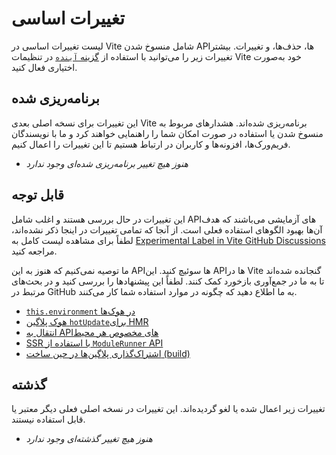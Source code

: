 # تغییرات اساسی

لیست تغییرات اساسی در Vite شامل منسوخ شدن API‌ها، حذف‌ها، و تغییرات. بیشتر تغییرات زیر را می‌توانید با استفاده از [گزینه `آینده`](/config/shared-options.html#future) در تنظیمات Vite خود به‌صورت اختیاری فعال کنید.

## برنامه‌ریزی شده

این تغییرات برای نسخه اصلی بعدی Vite برنامه‌ریزی شده‌اند. هشدارهای مربوط به منسوخ شدن یا استفاده در صورت امکان شما را راهنمایی خواهند کرد و ما با نویسندگان فریم‌ورک‌ها، افزونه‌ها و کاربران در ارتباط هستیم تا این تغییرات را اعمال کنیم.

- _هنوز هیچ تغییر برنامه‌ریزی شده‌ای وجود ندارد_

## قابل توجه

این تغییرات در حال بررسی هستند و اغلب شامل API‌های آزمایشی می‌باشند که هدف آن‌ها بهبود الگوهای استفاده فعلی است. از آنجا که تمامی تغییرات در اینجا ذکر نشده‌اند، لطفاً برای مشاهده لیست کامل به [Experimental Label in Vite GitHub Discussions](https://github.com/vitejs/vite/discussions/categories/feedback?discussions_q=label%3Aexperimental+category%3AFeedback) مراجعه کنید.

ما توصیه نمی‌کنیم که هنوز به این API‌ها سوئیچ کنید. این API‌ها در Vite گنجانده شده‌اند تا به ما در جمع‌آوری بازخورد کمک کنند. لطفاً این پیشنهادها را بررسی کنید و در بحث‌های مرتبط در GitHub به ما اطلاع دهید که چگونه در موارد استفاده شما کار می‌کنند.

- [`this.environment` در هوک‌ها](/changes/this-environment-in-hooks)
- [هوک پلاگین `hotUpdate`برای HMR](/changes/hotupdate-hook)
- [انتقال به API‌های مخصوص هر محیط](/changes/per-environment-apis)
- [SSR با استفاده از `ModuleRunner` API](/changes/ssr-using-modulerunner)
- [اشتراک‌گذاری پلاگین‌ها در حین ساخت (build)](/changes/shared-plugins-during-build)

## گذشته

تغییرات زیر اعمال شده یا لغو گردیده‌اند. این تغییرات در نسخه اصلی فعلی دیگر معتبر یا قابل استفاده نیستند.

- _هنوز هیچ تغییر گذشته‌ای وجود ندارد_
